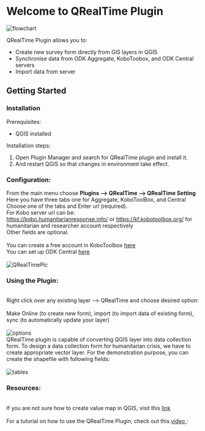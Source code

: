 <h1> Welcome to QRealTime Plugin</h1>
<img src="https://user-images.githubusercontent.com/5653512/84229819-252cc300-ab08-11ea-8cc3-74f9f1d3f1df.png" alt="flowchart">


QRealTime Plugin allows you to:
<ul>
<li> Create new survey form directly from GIS layers in QGIS </li>
<li> Synchronise data from ODK Aggregate, KoboToobox, and ODK Central servers</li>
<li> Import data from  server </li>
</ul>

<h2>Getting Started</h2>
<h3>Installation</h3>
Prerequisites:
<ul>
<li> QGIS installed </li>
</ul>

Installation steps:
<ol>
<li>Open Plugin Manager and search for QRealTime plugin and install it.</li>
<li>And restart QGIS so that changes in environment take effect.</li>
</ol>

<h3>Configuration:</h3>

From the main menu choose **Plugins --> QRealTime --> QRealTime Setting**
<br/> Here you have three tabs one for Aggregate, KoboToolBox, and Central
Choose one of the tabs and Enter url (required). 
<br/>
For Kobo server url can be:
<br/>https://kobo.humanitarianresponse.info/ or https://kf.kobotoolbox.org/ for humanitarian and researcher account respectively
<br/>Other fields are optional.
<br/><br/>
You can create a free account in KoboToolbox <a href="https://www.kobotoolbox.org/"> here </a> <br/>
You can set up ODK Central <a href="https://docs.getodk.org/central-setup/"> here </a> <br/><br/>
![QRealTimePic](https://user-images.githubusercontent.com/42852481/149683859-4c0db7ec-0c80-4a1e-b59a-1a69f9129547.png)

<h3>Using the Plugin:</h3>

<br/>
Right click over any existing layer --> QRealTime and choose desired option: 
<br/><br/>Make Online (to create new form), import (to import data of existing form), sync (to automatically update your layer)
<br/><br/>
<img src="https://user-images.githubusercontent.com/5653512/45092639-be5cc780-b133-11e8-8ee1-d3fb258cbf16.png" alt="options">

<br/>
QRealTime plugin is capable of converting QGIS layer into data collection form. To design a data collection form for humanitarian crisis, we have to create appropriate vector layer. For the demonstration purpose, you can create the shapefile with following fields:
<br/><br/>
<img src="https://user-images.githubusercontent.com/9129316/33984020-2d6d7170-e0dc-11e7-8458-c9c2feb275b6.png" alt="tables">

<h3>Resources:</h3>
<!DOCTYPE html>
<html>
<head>
  <title>Real-Time Data Visualization</title>
  <script>
    // 1. Enable the plugin to handle multiple data sources simultaneously.
    function handleMultipleDataSources(dataSources) {
      // Code to handle multiple data sources
      // Combine and overlay different real-time data streams onto a single map
    }

    // 2. Implement a feature for setting up custom alerts or notifications based on real-time data conditions.
    function setupCustomAlerts(data, conditions) {
      // Code to set up custom alerts or notifications based on real-time data conditions
    }

    // 3. Introduce additional customization options for the appearance and behavior of real-time data visualization.
    function customizeDataVisualization(options) {
      // Code to customize the appearance and behavior of real-time data visualization
    }

    // 4. Improve the visualization capabilities by adding support for more types of real-time data.
    function visualizeRealTimeData(data, visualizationType) {
      if (visualizationType === 'time-series') {
        // Code to visualize time-series data
      } else if (visualizationType === 'dynamic-heatmap') {
        // Code to visualize dynamic heatmaps
      } else {
        // Code for other types of visualization
      }
    }

    // Example usage:

    // 1. Handle multiple data sources
    const dataSources = ['source1', 'source2', 'source3'];
    handleMultipleDataSources(dataSources);

    // 2. Set up custom alerts
    const realTimeData = { /* real-time data object */ };
    const conditions = { /* conditions for alerts */ };
    setupCustomAlerts(realTimeData, conditions);

    // 3. Customize data visualization
    const visualizationOptions = { /* options for customization */ };
    customizeDataVisualization(visualizationOptions);

    // 4. Visualize real-time data
    const data = { /* real-time data object */ };
    const type = 'time-series'; // or 'dynamic-heatmap', etc.
    visualizeRealTimeData(data, type);
  </script>
</head>
<body>
  <!-- Your HTML content here -->
</body>
</html>
<br/>
If you are not sure how to create  value map in QGIS, visit this <a href= "http://www.northrivergeographic.com/archives/qgis-and-value-maps"> link </a>
<br/><br/>
For a tutorial on how to use the QRealTime Plugin, check out this <a href= "https://www.youtube.com/watch?v=62oqJE0pgIY">video </a>:

